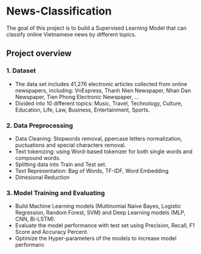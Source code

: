 # News-Classification
The goal of this project is to build a Supervised Learning Model that can classify online Vietnamese news by different topics.
## Project overview
### 1. Dataset
- The data set includes 41,276 electronic articles collected from online newspapers, including: VnExpress, Thanh Nien Newspaper, Nhan Dan Newspaper, Tien Phong Electronic Newspaper, ...
- Divided into 10 different topics: Music, Travel, Technology, Culture, Education, Life, Law, Business, Entertainment, Sports.
### 2. Data Preprocessing
- Data Cleaning: Stopwords removal, ppercase letters normalization, puctuations and special characters removal.
- Text tokenizing: using Word-based tokenizer for both single words and compound words.
- Splitting data into Train and Test set.
- Text Representation: Bag of Words, TF-IDF, Word Embedding
- Dimesional Reduction
### 3. Model Training and Evaluating
- Build Machine Learning models (Multinomial Naive Bayes, Logistic Regression, Random Forest, SVM) and Deep Learning models (MLP, CNN, Bi-LSTM).
- Evaluate the model performance with test set using Precision, Recall, F1 Score and Accuracy Percent.
- Optimize the Hyper-parameters of the models to increase model performanc
